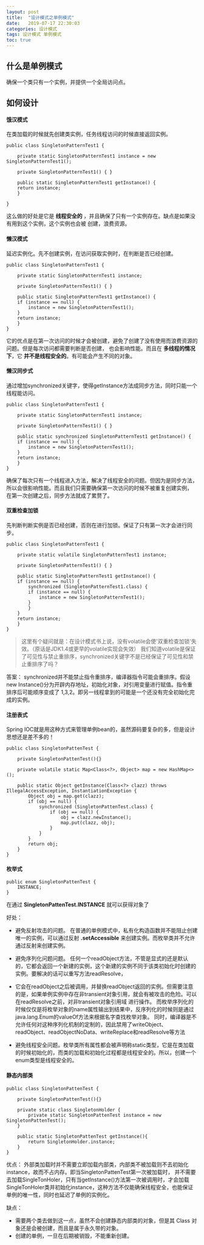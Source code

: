 ```yaml
---
layout: post
title:  "设计模式之单例模式"
date:   2019-07-17 22:30:03
categories: 设计模式
tags: 设计模式 单例模式
toc: true
---
```



## 什么是单例模式

确保一个类只有一个实例，并提供一个全局访问点。

<!-- more -->


## 如何设计

#### 饿汉模式

在类加载的时候就先创建类实例，任务线程访问的时候直接返回实例。

	public class SingletonPatternTest1 {

	    private static SingletonPatternTest1 instance = new SingletonPatternTest1();

	    private SingletonPatternTest1() { }

	    public static SingletonPatternTest1 getInstance() {
		return instance;
	    }

	}


这么做的好处是它是 **线程安全的** ，并且确保了只有一个实例存在。缺点是如果没有用到这个实例，这个实例也会被
创建，浪费资源。

#### 懒汉模式

延迟实例化。先不创建实例，在访问获取实例时，在判断是否已经创建。

	public class SingletonPatternTest1 {

	    private static SingletonPatternTest1 instance;

	    private SingletonPatternTest1() { }

	    public static SingletonPatternTest1 getInstance() {
		if (instance == null) {
		    instance = new SingletonPatternTest1();
		}
		return instance;
	    }
	}


它的优点是在第一次访问的时候才会被创建，避免了创建了没有使用而浪费资源的问题。但是每次访问都需要判断是否创建，
也会影响性能。而且在 **多线程的情况下**，它 **并不是线程安全的**。有可能会产生不同的对象。



#### 懒汉同步式

通过增加synchronized关键字，使得getInstance方法成同步方法，同时只能一个线程能访问。

	public class SingletonPatternTest1 {

	    private static SingletonPatternTest1 instance;

	    private SingletonPatternTest1() { }

	    public static synchronized SingletonPatternTest1 getInstance() {
		if (instance == null) {
		    instance = new SingletonPatternTest1();
		}
		return instance;
	    }
	}


确保了每次只有一个线程进入方法，解决了线程安全的问题。但因为是同步方法，所以会很影响性能。而且我们只需要确保第一次访问的时候不被重复创建实例，
在第一次创建之后，同步方法就成了累赘了。

#### 双重检查加锁

先判断判断实例是否已经创建，否则在进行加锁。保证了只有第一次才会进行同步。

	public class SingletonPatternTest1 {

	    private static volatile SingletonPatternTest1 instance;

	    private SingletonPatternTest1() { }

	    public static SingletonPatternTest1 getInstance() {
		if (instance == null) {
		    synchronized (SingletonPatternTest1.class) {
			if (instance == null) {
			    instance = new SingletonPatternTest1();
			}
		    }
		}
		return instance;
	    }
	}


>这里有个疑问就是：在设计模式书上说，没有volatile会使'双重检查加锁'失效。（原话是JDK1.4或更早的volatile实现会失效）
我们知道volatile是保证了可见性与禁止重排序，synchronized关键字不是已经保证了可见性和禁止重排序了吗？

答案：
synchronized并不能禁止指令重排序，编译器指令可能会重排序。假设new Instance()分为开辟内存地址，初始化对象，对引用变量进行赋值。指令重排序后可能顺序变成了
1,3,2。即另一线程拿到的可能是一个还没有完全初始化完成的实例。


#### 注册表式

Spring IOC就是用这种方式来管理单例bean的，虽然源码要复杂的多，但是设计思想还是差不多的！

	public class SingletonPattenTest {

		private SingletonPattenTest(){}

		private volatile static Map<Class<?>, Object> map = new HashMap<>();

		public static Object getInstance(Class<?> clazz) throws IllegalAccessException, InstantiationException {
			Object obj = map.get(clazz);
			if (obj == null) {
				synchronized (SingletonPattenTest.class) {
					if (obj == null) {
						obj = clazz.newInstance();
						map.put(clazz, obj);
					}
				}
			}
			return obj;
		}
	}

#### 枚举式

	public enum SingletonPattenTest {
		INSTANCE;
	}
	
在通过 **SingletonPattenTest.INSTANCE** 就可以获得对象了

好处：
- 避免反射攻击的问题。 在普通的单例模式中，私有化构造函数并不能阻止创建唯一的实例，可以通过反射 **.setAccessible** 来创建实例。而枚举类并不允许通过反射来创建实例。

- 避免序列化问题问题。 任何一个readObject方法，不管是显式的还是默认的，它都会返回一个新建的实例，这个新建的实例不同于该类初始化时创建的实例。要解决的话可以重写方法readResolve，
- 它会在readObject之后被调用，并替换readObject返回的实例。但需要注意的是，如果单例实例中存在非transient对象引用，就会有被攻击的危险。可以在readResolve之前，对非transient对象引用域
进行操作。
而枚举序列化的时候仅仅是将枚举对象的name属性输出到结果中，反序列化的时候则是通过java.lang.Enum的valueOf方法来根据名字查找枚举对象。
同时，编译器是不允许任何对这种序列化机制的定制的，因此禁用了writeObject、readObject、readObjectNoData、writeReplace和readResolve等方法

- 避免线程安全问题。枚举类所有属性都会被声明称static类型，它是在类加载的时候初始化的，而类的加载和初始化过程都是线程安全的。所以，创建一个enum类型是线程安全的。


#### 静态内部类

	public class SingletonPattenTest {

		private SingletonPattenTest(){}

		private static class SingletonHolder {
			private static SingletonPattenTest instance = new SingletonPattenTest();
		}

		public static SingletonPattenTest getInstance(){
			return SingletonHolder.instance;
		}
	}
	
优点：
外部类加载时并不需要立即加载内部类，内部类不被加载则不去初始化instance，故而不占内存。即当SingletonPattenTest第一次被加载时，
并不需要去加载SingleTonHoler，只有当getInstance()方法第一次被调用时，才会加载SingleTonHoler类并初始化instance，这种方法不仅能确保线程安全，也能保证单例的唯一性，同时也延迟了单例的实例化。

缺点：
- 需要两个类去做到这一点，虽然不会创建静态内部类的对象，但是其 Class 对象还是会被创建，而且是属于永久带的对象。
- 创建的单例，一旦在后期被销毁，不能重新创建。